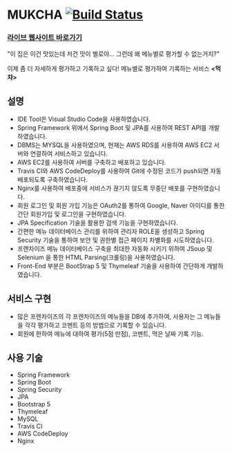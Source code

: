 # MUKCHA [![Build Status](https://app.travis-ci.com/Bluewind8791/mukcha.svg?branch=main)](https://app.travis-ci.com/Bluewind8791/mukcha)

### [라이브 웹사이트 바로가기](http://ec2-3-39-16-219.ap-northeast-2.compute.amazonaws.com/)


"이 집은 이건 맛있는데 저건 맛이 별로야... 그런데 왜 메뉴별로 평가할 수 없는거지?"

이제 좀 더 자세하게 평가하고 기록하고 싶다! 메뉴별로 평가하여 기록하는 서비스 **<먹챠>**


## 설명


- IDE Tool은 Visual Studio Code을 사용하였습니다.
- Spring Framework 위에서 Spring Boot 및 JPA를 사용하여 REST API를 개발하였습니다.
- DBMS는 MYSQL을 사용하였으며, 현재는 AWS RDS를 사용하여 AWS EC2 서버와 연결하여 서비스하고 있습니다.
- AWS EC2를 사용하여 서버를 구축하고 배포하고 있습니다.
- Travis CI와 AWS CodeDeploy를 사용하여 Git에 수정된 코드가 push되면 자동 배포되도록 구축하였습니다.
- Nginx를 사용하여 배포중에 서비스가 끊기지 않도록 무중단 배포를 구현하였습니다.
- 회원 로그인 및 회원 가입 기능은 OAuth2를 통하여 Google, Naver 아이디를 통한 간단 회원가입 및 로그인을 구현하였습니다.
- JPA Specification 기술을 활용한 검색 기능을 구현하였습니다.
- 간편한 메뉴 데이터베이스 관리를 위하여 관리자 ROLE을 생성하고 Spring Security 기술을 통하여 보안 및 권한별 접근 페이지 차별화를 시도하였습니다.
- 프랜차이즈 메뉴 데이터베이스 구축을 최대한 자동화 시키기 위하여 JSoup 및 Selenium 을 통한 HTML Parsing(크롤링)을 사용하였습니다.
- Front-End 부분은 BootStrap 5 및 Thymeleaf 기술을 사용하여 간단하게 개발하였습니다.


## 서비스 구현

- 많은 프렌차이즈의 각 프렌차이즈의 메뉴들을 DB에 추가하여, 사용자는 그 메뉴들을 각각 평가하고 코멘트 등의 방법으로 기록할 수 있습니다.
- 회원에 한하여 메뉴에 대하여 평가(5점 만점), 코멘트, 먹은 날짜 기록 기능.


## 사용 기술

- Spring Framework
- Spring Boot
- Spring Security
- JPA
- Bootstrap 5
- Thymeleaf
- MySQL
- Travis CI
- AWS CodeDeploy
- Nginx